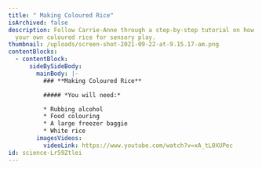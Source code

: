 ```yaml
---
title: " Making Coloured Rice"
isArchived: false
description: Follow Carrie-Anne through a step-by-step tutorial on how to make
  your own coloured rice for sensory play.
thumbnail: /uploads/screen-shot-2021-09-22-at-9.15.17-am.png
contentBlocks:
  - contentBlock:
      sideBySideBody:
        mainBody: |-
          ### **Making Coloured Rice**

          ##### *You will need:* 

          * Rubbing alcohol
          * Food colouring
          * A large freezer baggie 
          * White rice
        imagesVideos:
          videoLink: https://www.youtube.com/watch?v=xA_tL0XUPec
id: science-Lr59Ztlei
---
```

